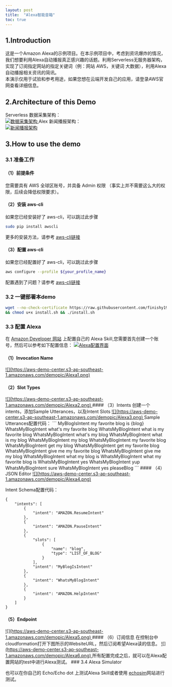 ```yaml
---
layout: post
title:  "Alexa智能音箱"
toc: true
---
```



## 1.Introduction 
这是一个Amazon Alexa的示例项目。在本示例项目中，考虑到资讯爆炸的情况，我们想要利用Alexa自动播报真正感兴趣的话题。利用Serverless无服务器架构，实现了订阅指定网站的指定关键词（例：网站 AWS，关键词 大数据），利用Alexa自动播报相关资讯的简讯。  
本演示仅用于试验和参考用途，如果您想在云端开发自己的应用，请登录AWS官网查看详细信息。
## 2.Architecture of this Demo 
Serverless 数据采集架构：  
<a data-fancybox="gallery" href="https://aws-demo-center.s3-ap-southeast-1.amazonaws.com/demopic/Data_Collect.jpeg">
![数据采集架构](https://aws-demo-center.s3-ap-southeast-1.amazonaws.com/demopic/Data_Collect.jpeg)
</a>
Alex 新闻播报架构：  
<a data-fancybox="gallery" href="https://aws-demo-center.s3-ap-southeast-1.amazonaws.com/demopic/Alexa_Skill.jpeg">
![新闻播报架构](https://aws-demo-center.s3-ap-southeast-1.amazonaws.com/demopic/Alexa_Skill.jpeg)
</a>

## 3.How to use the demo

### 3.1 准备工作
#### （1）前提条件

您需要具有 AWS 全球区账号，并具备 Admin 权限 （事实上并不需要这么大的权限，后续会降低权限要求）。  

#### （2）安装 aws-cli

如果您已经安装好了 aws-cli，可以跳过此步骤

```sh
sudo pip install awscli
```

更多的安装方法，请参考 [aws-cli链接](https://github.com/aws/aws-cli)

#### （3）配置 aws-cli

如果您已经配置好了 aws-cli，可以跳过此步骤

```sh
aws configure --profile ${your_profile_name}
```

配置遇到了问题？请参考 [aws-cli链接](https://github.com/aws/aws-cli)

### 3.2 一键部署本demo

```sh
wget --no-check-certificate https://raw.githubusercontent.com/finishy1995/voixa/master/install.sh \
&& chmod u+x install.sh && ./install.sh
```
### 3.3 配置 Alexa

在 [Amazon Developer 网站](https://developer.amazon.com/) 上配置自己的 Alexa Skill,您需要首先创建一个账号，然后可以参考如下配置信息：
<a data-fancybox="gallery" href="https://aws-demo-center.s3-ap-southeast-1.amazonaws.com/demopic/alexa.png">
![Alexa配置界面](https://aws-demo-center.s3-ap-southeast-1.amazonaws.com/demopic/alexa.png)
</a>
#### （1）Invocation Name

<a data-fancybox="gallery" href="https://aws-demo-center.s3-ap-southeast-1.amazonaws.com/demopic/Alexa1.png">
![](https://aws-demo-center.s3-ap-southeast-1.amazonaws.com/demopic/Alexa1.png)
</a>

#### （2）Slot Types

<a data-fancybox="gallery" href="https://aws-demo-center.s3-ap-southeast-1.amazonaws.com/demopic/Alexa2.png">
![](https://aws-demo-center.s3-ap-southeast-1.amazonaws.com/demopic/Alexa2.png)
</a>
#### （3）Intents
创建一个intents，添加Sample Utterances，以及Intent Slots
<a data-fancybox="gallery" href="https://aws-demo-center.s3-ap-southeast-1.amazonaws.com/demopic/Alexa3.png">
![](https://aws-demo-center.s3-ap-southeast-1.amazonaws.com/demopic/Alexa3.png)
</a>
Sample Utterances配置代码：
```
MyBlogIsIntent my favorite blog is {blog}
WhatsMyBlogIntent what's my favorite blog
WhatsMyBlogIntent what is my favorite blog
WhatsMyBlogIntent what's my blog
WhatsMyBlogIntent what is my blog
WhatsMyBlogIntent my blog
WhatsMyBlogIntent my favorite blog
WhatsMyBlogIntent get my blog
WhatsMyBlogIntent get my favorite blog
WhatsMyBlogIntent give me my favorite blog
WhatsMyBlogIntent give me my blog
WhatsMyBlogIntent what my blog is
WhatsMyBlogIntent what my favorite blog is
WhatsMyBlogIntent yes
WhatsMyBlogIntent yup
WhatsMyBlogIntent sure
WhatsMyBlogIntent yes pleaseBlog
```
#### （4）JSON Editor

<a data-fancybox="gallery" href="https://aws-demo-center.s3-ap-southeast-1.amazonaws.com/demopic/Alexa4.png">
![](https://aws-demo-center.s3-ap-southeast-1.amazonaws.com/demopic/Alexa4.png)
</a>

Intent Schema配置代码：
```
{
    "intents": [
        {
            "intent": "AMAZON.ResumeIntent"
        },
        {
            "intent": "AMAZON.PauseIntent"
        },
        {
            "slots": [
                {
                    "name": "blog",
                    "type": "LIST_OF_BLOG"
                }
            ],
            "intent": "MyBlogIsIntent"
        },
        {
            "intent": "WhatsMyBlogIntent"
        },
        {
            "intent": "AMAZON.HelpIntent"
        }
    ]
}
```
#### （5）Endpoint

<a data-fancybox="gallery" href="https://aws-demo-center.s3-ap-southeast-1.amazonaws.com/demopic/Alexa5.png">
![](https://aws-demo-center.s3-ap-southeast-1.amazonaws.com/demopic/Alexa5.png)
</a>
#### （6）订阅信息
在控制台中cloudformation打开下图所示的WebsiteURL，然后订阅希望Alexa读的信息。

<a data-fancybox="gallery" href="https://aws-demo-center.s3-ap-southeast-1.amazonaws.com/demopic/Alexa6.png">
![](https://aws-demo-center.s3-ap-southeast-1.amazonaws.com/demopic/Alexa6.png)
</a>
所有配置完成之后，就可以在Alexa配置网站的test中进行Alexa测试。
### 3.4 Alexa Simulator

也可以在你自己的 Echo/Echo dot 上测试Alexa Skill或者使用 [echosim](https://echosim.io/welcome)网站进行测试。
